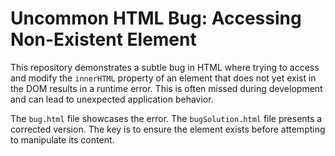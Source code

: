 # Uncommon HTML Bug: Accessing Non-Existent Element

This repository demonstrates a subtle bug in HTML where trying to access and modify the `innerHTML` property of an element that does not yet exist in the DOM results in a runtime error.  This is often missed during development and can lead to unexpected application behavior.

The `bug.html` file showcases the error.  The `bugSolution.html` file presents a corrected version. The key is to ensure the element exists before attempting to manipulate its content.